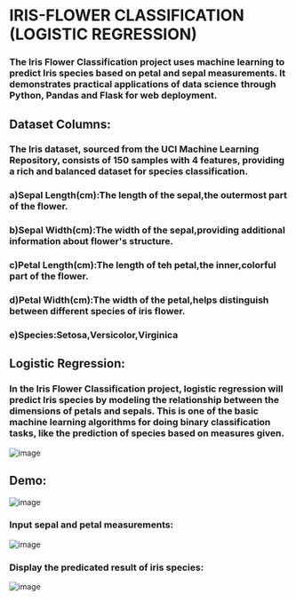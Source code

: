 # IRIS-FLOWER CLASSIFICATION (LOGISTIC REGRESSION)
### The Iris Flower Classification project uses machine learning to predict Iris species based on petal and sepal measurements. It demonstrates practical applications of data science through Python, Pandas and Flask for web deployment.
## Dataset Columns:
### The Iris dataset, sourced from the UCI Machine Learning Repository, consists of 150 samples with 4 features, providing a rich and balanced dataset for species classification.
### a)Sepal Length(cm):The length of the sepal,the outermost part of the flower.
### b)Sepal Width(cm):The width of the sepal,providing additional information about flower's structure.
### c)Petal Length(cm):The length of teh petal,the inner,colorful part of the flower.
### d)Petal Width(cm):The width of the petal,helps distinguish between different species of iris flower.
### e)Species:Setosa,Versicolor,Virginica
## Logistic Regression:
### In the Iris Flower Classification project, logistic regression will predict Iris species by modeling the relationship between the dimensions of petals and sepals. This is one of the basic machine learning algorithms for doing binary classification tasks, like the prediction of species based on measures given.
![image](https://github.com/rakshita221103/iris_project/assets/173996537/e445acb5-c129-40f1-a6e6-a6c14fae0654)
## Demo:
![image](https://github.com/rakshita221103/iris_project/assets/173996537/af5e4d72-16b4-431c-b010-f5ddc8194e37)
### Input sepal and petal measurements:
![image](https://github.com/rakshita221103/iris_project/assets/173996537/16380d7d-a312-4ab7-9936-970bcb15a201)
### Display the predicated result of iris species:
![image](https://github.com/rakshita221103/iris_project/assets/173996537/b4669ef7-1fba-497a-b934-0ccd55328c2e)

